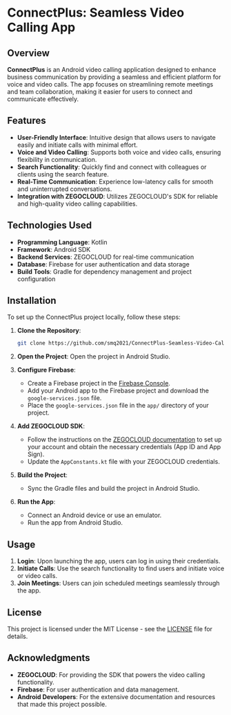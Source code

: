 # ConnectPlus: Seamless Video Calling App

## Overview

**ConnectPlus** is an Android video calling application designed to enhance business communication by providing a seamless and efficient platform for voice and video calls. The app focuses on streamlining remote meetings and team collaboration, making it easier for users to connect and communicate effectively.

## Features

- **User-Friendly Interface**: Intuitive design that allows users to navigate easily and initiate calls with minimal effort.
- **Voice and Video Calling**: Supports both voice and video calls, ensuring flexibility in communication.
- **Search Functionality**: Quickly find and connect with colleagues or clients using the search feature.
- **Real-Time Communication**: Experience low-latency calls for smooth and uninterrupted conversations.
- **Integration with ZEGOCLOUD**: Utilizes ZEGOCLOUD's SDK for reliable and high-quality video calling capabilities.

## Technologies Used

- **Programming Language**: Kotlin
- **Framework**: Android SDK
- **Backend Services**: ZEGOCLOUD for real-time communication
- **Database**: Firebase for user authentication and data storage
- **Build Tools**: Gradle for dependency management and project configuration

## Installation

To set up the ConnectPlus project locally, follow these steps:

1. **Clone the Repository**:
   ```bash
   git clone https://github.com/smq2021/ConnectPlus-Seamless-Video-Calling-App.git
   ```

2. **Open the Project**:
   Open the project in Android Studio.

3. **Configure Firebase**:
   - Create a Firebase project in the [Firebase Console](https://console.firebase.google.com/).
   - Add your Android app to the Firebase project and download the `google-services.json` file.
   - Place the `google-services.json` file in the `app/` directory of your project.

4. **Add ZEGOCLOUD SDK**:
   - Follow the instructions on the [ZEGOCLOUD documentation](https://zegocloud.com/docs) to set up your account and obtain the necessary credentials (App ID and App Sign).
   - Update the `AppConstants.kt` file with your ZEGOCLOUD credentials.

5. **Build the Project**:
   - Sync the Gradle files and build the project in Android Studio.

6. **Run the App**:
   - Connect an Android device or use an emulator.
   - Run the app from Android Studio.

## Usage

1. **Login**: Upon launching the app, users can log in using their credentials.
2. **Initiate Calls**: Use the search functionality to find users and initiate voice or video calls.
3. **Join Meetings**: Users can join scheduled meetings seamlessly through the app.


## License

This project is licensed under the MIT License - see the [LICENSE](LICENSE) file for details.

## Acknowledgments

- **ZEGOCLOUD**: For providing the SDK that powers the video calling functionality.
- **Firebase**: For user authentication and data management.
- **Android Developers**: For the extensive documentation and resources that made this project possible.

